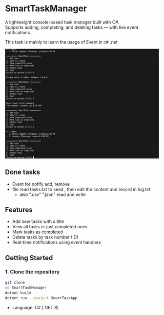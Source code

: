 # SmartTaskManager

A lightweight console-based task manager built with C#.  
Supports adding, completing, and deleting tasks — with live event notifications.

This task is mainly to learn the usage of Event in c# .net

![Demo](./Logs/demo.gif)

## Done tasks

- Event for nofify add, remove
- file read tasks.txt to seed , then edit the content and record in log.txt
   - also ".csv" ".json" read and write
 

## Features

- Add new tasks with a title
- View all tasks or just completed ones
- Mark tasks as completed
- Delete tasks by task number (ID)
- Real-time notifications using event handlers

 

## Getting Started

### 1. Clone the repository

```bash
git clone 
cd SmartTaskManager
dotnet build
dotnet run --project SmartTaskApp

```
- Language: C# (.NET 8)